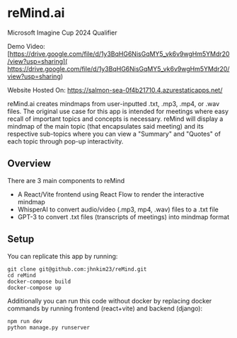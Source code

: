 # reMind.ai

Microsoft Imagine Cup 2024 Qualifier 

Demo Video:  [https://drive.google.com/file/d/1y3BqHG6NisGqMY5_vk6v9wgHm5YMdr20/view?usp=sharing]( https://drive.google.com/file/d/1y3BqHG6NisGqMY5_vk6v9wgHm5YMdr20/view?usp=sharing)

Website Hosted On: https://salmon-sea-0f4b21710.4.azurestaticapps.net/

reMind.ai creates mindmaps from user-inputted .txt, .mp3, .mp4, or .wav files. The original use case for this app is intended for meetings where easy recall of important topics and concepts is necessary. reMind will display a mindmap of the main topic (that encapsulates said meeting) and its respective sub-topics where you can view a "Summary" and "Quotes" of each topic through pop-up interactivity.

## Overview
There are 3 main components to reMind
- A React/Vite frontend using React Flow to render the interactive mindmap
- WhisperAI to convert audio/video (.mp3, mp4, .wav) files to a .txt file
- GPT-3 to convert .txt files (transcripts of meetings) into mindmap format

## Setup
You can replicate this app by running:
```
git clone git@github.com:jhnkim23/reMind.git
cd reMind
docker-compose build
docker-compose up
```
Additionally you can run this code without docker by replacing docker commands by running frontend (react+vite) and backend (django):
```
npm run dev
python manage.py runserver
```
